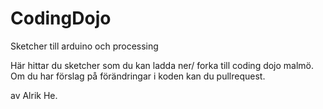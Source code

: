 CodingDojo
==========

Sketcher till arduino och processing

Här hittar du sketcher som du kan ladda ner/ forka till coding dojo malmö.
Om du har förslag på förändringar i koden kan du pullrequest.


av Alrik He.       
